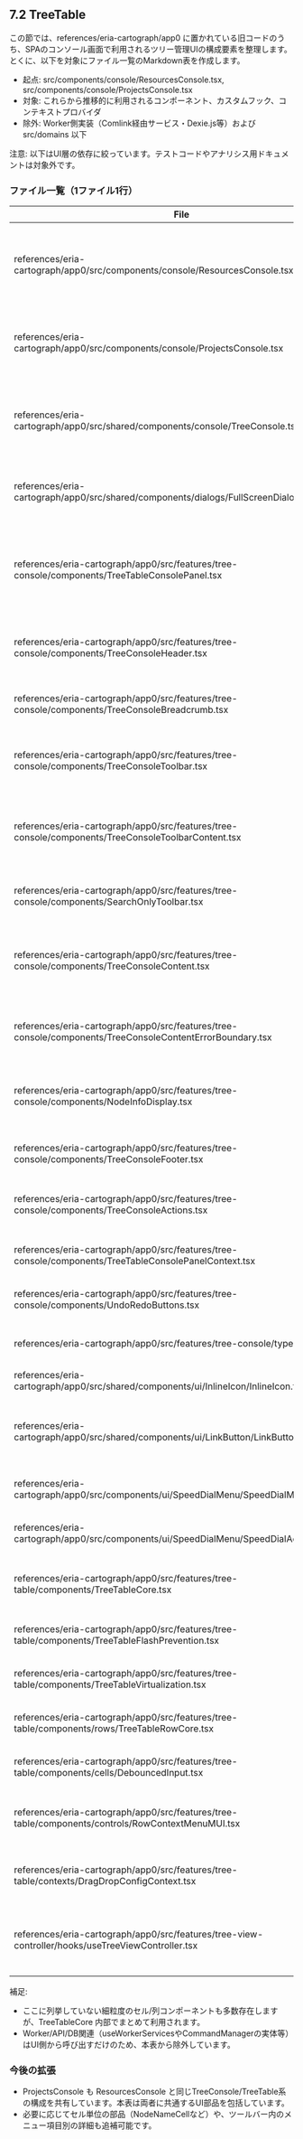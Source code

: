 ## 7.2 TreeTable

この節では、references/eria-cartograph/app0 に置かれている旧コードのうち、SPAのコンソール画面で利用されるツリー管理UIの構成要素を整理します。とくに、以下を対象にファイル一覧のMarkdown表を作成します。
- 起点: src/components/console/ResourcesConsole.tsx, src/components/console/ProjectsConsole.tsx
- 対象: これらから推移的に利用されるコンポーネント、カスタムフック、コンテキストプロバイダ
- 除外: Worker側実装（Comlink経由サービス・Dexie.js等）および src/domains 以下

注意: 以下はUI層の依存に絞っています。テストコードやアナリシス用ドキュメントは対象外です。

### ファイル一覧（1ファイル1行）

| File | Summary |
|---|---|
| references/eria-cartograph/app0/src/components/console/ResourcesConsole.tsx | Resourcesツリー用のコンソール起点。TreeConsoleにResources用のroot/expanded設定を渡して全画面ダイアログで表示する。 |
| references/eria-cartograph/app0/src/components/console/ProjectsConsole.tsx | Projectsツリー用のコンソール起点。TreeConsoleにProjects用のroot/expanded設定を渡して表示する。 |
| references/eria-cartograph/app0/src/shared/components/console/TreeConsole.tsx | コンソールの共通ラッパ。FullScreenDialog上でTreeTableConsolePanelをlazyロードし、ドラッグリーブ時のクリーンアップも提供。 |
| references/eria-cartograph/app0/src/shared/components/dialogs/FullScreenDialog.tsx | 全画面Dialogコンテナ。ドラッグイベントもハンドルし、Paperへリスナを付与。 |
| references/eria-cartograph/app0/src/features/tree-console/components/TreeTableConsolePanel.tsx | コンソール画面の中核。ヘッダ/ツールバー/コンテンツ/フッタ/アクションを束ね、useTreeViewController等でツリー状態とCRUD・D&Dを管理。 |
| references/eria-cartograph/app0/src/features/tree-console/components/TreeConsoleHeader.tsx | パンくずや右上のアクション群（プレビュー切替等）を持つヘッダ。ページ種別に応じて背景色を切替。 |
| references/eria-cartograph/app0/src/features/tree-console/components/TreeConsoleBreadcrumb.tsx | パンくずナビ。Trash/Projects/Resourcesの文脈に応じた遷移と各種操作のハブ。 |
| references/eria-cartograph/app0/src/features/tree-console/components/TreeConsoleToolbar.tsx | 画面上部のツールバー選択。メイン/検索専用のどちらを出すか、Trash操作のナビゲーションも担当。 |
| references/eria-cartograph/app0/src/features/tree-console/components/TreeConsoleToolbarContent.tsx | 検索、Undo/Redo、Copy/Paste、Duplicate/Remove、Import/Export、Trash管理、クリック動作切替などツールバー本体。 |
| references/eria-cartograph/app0/src/features/tree-console/components/SearchOnlyToolbar.tsx | 検索専用トバー。DebouncedInputで検索文字列を制御。 |
| references/eria-cartograph/app0/src/features/tree-console/components/TreeConsoleContent.tsx | メインコンテンツ切替。空表示/ボタン表示/ツリー表の3状態管理、NodeInfoDisplay・TreeTableCoreのレイアウト制御、D&D設定提供。 |
| references/eria-cartograph/app0/src/features/tree-console/components/TreeConsoleContentErrorBoundary.tsx | コンテンツ描画のエラーバウンダリ。再試行・Rootへ戻る・リロードなどのフォールバックを提供。 |
| references/eria-cartograph/app0/src/features/tree-console/components/NodeInfoDisplay.tsx | 選択ノードの種類/名称/説明と編集・プレビューボタンを提示。ツリー深さに応じたレインボー配色アイコン。 |
| references/eria-cartograph/app0/src/features/tree-console/components/TreeConsoleFooter.tsx | 下部フッタ。選択数・フィルタ件数・総件数の要約表示とガイド起動ボタン。 |
| references/eria-cartograph/app0/src/features/tree-console/components/TreeConsoleActions.tsx | 右下のSpeedDial（作成アクション群）と戻るボタン配置。ページ種別に応じたカラー適用。 |
| references/eria-cartograph/app0/src/features/tree-console/components/TreeTableConsolePanelContext.tsx | TreeTableConsolePanelに関するコンテキスト（パネル内の共有状態）を提供。 |
| references/eria-cartograph/app0/src/features/tree-console/components/UndoRedoButtons.tsx | Undo/Redo専用の小コンポーネント（ツールバー分離用途）。 |
| references/eria-cartograph/app0/src/features/tree-console/types/index.ts | コンソール各部のProps/NodeInfo型など型定義の集約。 |
| references/eria-cartograph/app0/src/shared/components/ui/InlineIcon/InlineIcon.tsx | 行内にアイコンを綺麗に並べるための小さなラッパ。 |
| references/eria-cartograph/app0/src/shared/components/ui/LinkButton/LinkButton.tsx | 非同期検証/確認ダイアログ/トースト/多段ワークフロー対応の汎用ボタン。NodeInfoDisplay等から利用。 |
| references/eria-cartograph/app0/src/components/ui/SpeedDialMenu/SpeedDialMenu.tsx | 右下のスピードダイアル。クリックで開閉、アクション選択時に自動クローズ。 |
| references/eria-cartograph/app0/src/components/ui/SpeedDialMenu/SpeedDialActionType.tsx | SpeedDialのアクション定義型。アイコン/名称/色/クリックハンドラを保持。 |
| references/eria-cartograph/app0/src/features/tree-table/components/TreeTableCore.tsx | 仮想化/列/セル/行操作を統合したツリーテーブル中核。D&D、選択、開閉、レンダリング最適化を担う。 |
| references/eria-cartograph/app0/src/features/tree-table/components/TreeTableFlashPrevention.tsx | WebKit等でのヘッダ・レイアウト点滅を抑止するためのラッパ。 |
| references/eria-cartograph/app0/src/features/tree-table/components/TreeTableVirtualization.tsx | スクロール仮想化の実装（大規模木の描画効率化）。 |
| references/eria-cartograph/app0/src/features/tree-table/components/rows/TreeTableRowCore.tsx | 1行の描画とインタラクションの中核。選択/コンテキストメニュー等と連携。 |
| references/eria-cartograph/app0/src/features/tree-table/components/cells/DebouncedInput.tsx | 入力のデバウンス制御付きテキスト入力（検索やインライン編集用）。 |
| references/eria-cartograph/app0/src/features/tree-table/components/controls/RowContextMenuMUI.tsx | 行の右クリックメニュー。開く/編集/複製/削除/作成/参照確認/プレビュー等、可用性に応じて切替。 |
| references/eria-cartograph/app0/src/features/tree-table/contexts/DragDropConfigContext.tsx | D&D設定のコンテキスト。テーマ統合・プリセット・永続化・可用性チェック等。 |
| references/eria-cartograph/app0/src/features/tree-view-controller/hooks/useTreeViewController.tsx | ツリービューの状態・操作を一括管理する巨大フック。CRUD/選択/展開/検索/Import-Export/ショートカット等。 |

補足:
- ここに列挙していない細粒度のセル/列コンポーネントも多数存在しますが、TreeTableCore 内部でまとめて利用されます。
- Worker/API/DB関連（useWorkerServicesやCommandManagerの実体等）はUI側から呼び出すだけのため、本表から除外しています。

### 今後の拡張
- ProjectsConsole も ResourcesConsole と同じTreeConsole/TreeTable系の構成を共有しています。本表は両者に共通するUI部品を包括しています。
- 必要に応じてセル単位の部品（NodeNameCellなど）や、ツールバー内のメニュー項目別の詳細も追補可能です。
